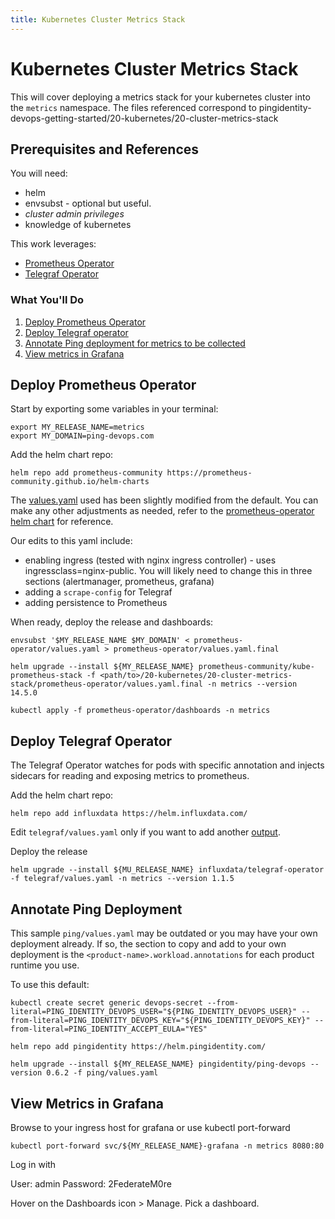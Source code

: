 ```yaml
---
title: Kubernetes Cluster Metrics Stack
---
```

# Kubernetes Cluster Metrics Stack

This will cover deploying a metrics stack for your kubernetes cluster into the `metrics` namespace. The files referenced correspond to pingidentity-devops-getting-started/20-kubernetes/20-cluster-metrics-stack


## Prerequisites and References

You will need:
* helm
* envsubst - optional but useful.
* _cluster admin privileges_
* knowledge of kubernetes 

This work leverages:
* [Prometheus Operator](https://github.com/prometheus-operator/prometheus-operator)
* [Telegraf Operator](https://github.com/influxdata/helm-charts/tree/master/charts/telegraf-operator)
### What You'll Do

1. [Deploy Prometheus Operator](#deploy-prometheus-operator)
1. [Deploy Telegraf operator](#deploy-telegraf-operator)
1. [Annotate Ping deployment for metrics to be collected](#annotate-ping-deployment)
1. [View metrics in Grafana](#view-metrics-in-grafana)

## Deploy Prometheus Operator

Start by exporting some variables in your terminal:
```
export MY_RELEASE_NAME=metrics
export MY_DOMAIN=ping-devops.com
```

Add the helm chart repo:

  ```
  helm repo add prometheus-community https://prometheus-community.github.io/helm-charts
  ```

The [values.yaml](../../20-kubernetes/20-cluster-metrics-stack/prometheus-operator/values.yaml) used has been slightly modified from the default. You can make any other adjustments as needed, refer to the [prometheus-operator helm chart](https://github.com/prometheus-community/helm-charts/tree/main/charts/kube-prometheus-stack) for reference. 


Our edits to this yaml include:
- enabling ingress (tested with nginx ingress controller) - uses ingressclass=nginx-public. You will likely need to change this in three sections (alertmanager, prometheus, grafana)
- adding a `scrape-config` for Telegraf
- adding persistence to Prometheus

When ready, deploy the release and dashboards: 
  
  ```
  envsubst '$MY_RELEASE_NAME $MY_DOMAIN' < prometheus-operator/values.yaml > prometheus-operator/values.yaml.final

  helm upgrade --install ${MY_RELEASE_NAME} prometheus-community/kube-prometheus-stack -f <path/to>/20-kubernetes/20-cluster-metrics-stack/prometheus-operator/values.yaml.final -n metrics --version 14.5.0

  kubectl apply -f prometheus-operator/dashboards -n metrics
  ```

## Deploy Telegraf Operator

The Telegraf Operator watches for pods with specific annotation and injects sidecars for reading and exposing metrics to prometheus.

Add the helm chart repo: 

  ```
  helm repo add influxdata https://helm.influxdata.com/
  ```

Edit `telegraf/values.yaml` only if you want to add another [output](https://github.com/influxdata/telegraf/tree/master/plugins/outputs).

Deploy the release

  ```
  helm upgrade --install ${MU_RELEASE_NAME} influxdata/telegraf-operator -f telegraf/values.yaml -n metrics --version 1.1.5
  ```

## Annotate Ping Deployment

This sample `ping/values.yaml` may be outdated or you may have your own deployment already. If so, the section to copy and add to your own deployment is the `<product-name>.workload.annotations` for each product runtime you use. 

To use this default:

  ```
  kubectl create secret generic devops-secret --from-literal=PING_IDENTITY_DEVOPS_USER="${PING_IDENTITY_DEVOPS_USER}" --from-literal=PING_IDENTITY_DEVOPS_KEY="${PING_IDENTITY_DEVOPS_KEY}" --from-literal=PING_IDENTITY_ACCEPT_EULA="YES"

  helm repo add pingidentity https://helm.pingidentity.com/

  helm upgrade --install ${MY_RELEASE_NAME} pingidentity/ping-devops --version 0.6.2 -f ping/values.yaml
  ```

## View Metrics in Grafana

Browse to your ingress host for grafana or use kubectl port-forward

  ```
  kubectl port-forward svc/${MY_RELEASE_NAME}-grafana -n metrics 8080:80
  ```

Log in with

User: admin
Password: 2FederateM0re

Hover on the Dashboards icon > Manage. Pick a dashboard. 
